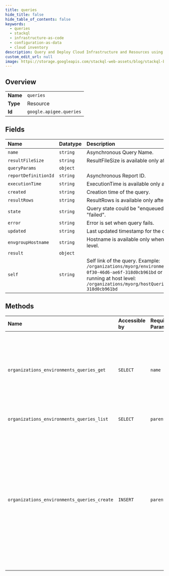 ```yaml
---
title: queries
hide_title: false
hide_table_of_contents: false
keywords:
  - queries
  - stackql
  - infrastructure-as-code
  - configuration-as-data
  - cloud inventory
description: Query and Deploy Cloud Infrastructure and Resources using SQL
custom_edit_url: null
image: https://storage.googleapis.com/stackql-web-assets/blog/stackql-blog-post-featured-image.png
---
```

  
    

## Overview
<table><tbody>
<tr><td><b>Name</b></td><td><code>queries</code></td></tr>
<tr><td><b>Type</b></td><td>Resource</td></tr>
<tr><td><b>Id</b></td><td><code>google.apigee.queries</code></td></tr>
</tbody></table>

## Fields
| Name | Datatype | Description |
|:-----|:---------|:------------|
| `name` | `string` | Asynchronous Query Name. |
| `resultFileSize` | `string` | ResultFileSize is available only after the query is completed. |
| `queryParams` | `object` |  |
| `reportDefinitionId` | `string` | Asynchronous Report ID. |
| `executionTime` | `string` | ExecutionTime is available only after the query is completed. |
| `created` | `string` | Creation time of the query. |
| `resultRows` | `string` | ResultRows is available only after the query is completed. |
| `state` | `string` | Query state could be "enqueued", "running", "completed", "failed". |
| `error` | `string` | Error is set when query fails. |
| `updated` | `string` | Last updated timestamp for the query. |
| `envgroupHostname` | `string` | Hostname is available only when query is executed at host level. |
| `result` | `object` |  |
| `self` | `string` | Self link of the query. Example: `/organizations/myorg/environments/myenv/queries/9cfc0d85-0f30-46d6-ae6f-318d0cb961bd` or following format if query is running at host level: `/organizations/myorg/hostQueries/9cfc0d85-0f30-46d6-ae6f-318d0cb961bd` |
## Methods
| Name | Accessible by | Required Params | Description |
|:-----|:--------------|:----------------|:------------|
| `organizations_environments_queries_get` | `SELECT` | `name` | Get query status If the query is still in progress, the `state` is set to "running" After the query has completed successfully, `state` is set to "completed" |
| `organizations_environments_queries_list` | `SELECT` | `parent` | Return a list of Asynchronous Queries |
| `organizations_environments_queries_create` | `INSERT` | `parent` | Submit a query to be processed in the background. If the submission of the query succeeds, the API returns a 201 status and an ID that refer to the query. In addition to the HTTP status 201, the `state` of "enqueued" means that the request succeeded. |
